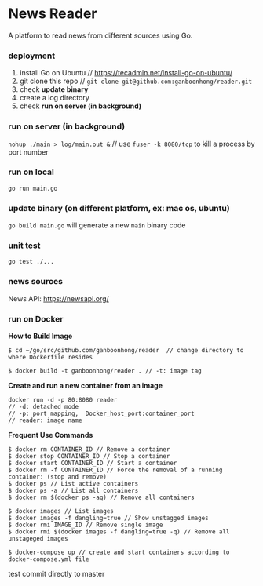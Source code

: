 # News Reader
A platform to read news from different sources using Go.

### deployment
1. install Go on Ubuntu // https://tecadmin.net/install-go-on-ubuntu/
2. git clone this repo // `git clone git@github.com:ganboonhong/reader.git`
3. check **update binary**
4. create a log directory
5. check **run on server (in background)**

### run on server (in background)
`nohup ./main > log/main.out &` // use `fuser -k 8080/tcp` to kill a process by port number

### run on local
`go run main.go`

### update binary (on different platform, ex: mac os, ubuntu)
`go build main.go` will generate a new `main` binary code

### unit test
`go test ./...`

### news sources
News API: https://newsapi.org/

### run on Docker
**How to Build Image**

```
$ cd ~/go/src/github.com/ganboonhong/reader  // change directory to where Dockerfile resides

$ docker build -t ganboonhong/reader . // -t: image tag
```



**Create and run a new container from an image**

```
docker run -d -p 80:8080 reader 
// -d: detached mode
// -p: port mapping,  Docker_host_port:container_port 
// reader: image name
```

**Frequent Use Commands** 

```
$ docker rm CONTAINER_ID // Remove a container
$ docker stop CONTAINER_ID // Stop a container
$ docker start CONTAINER_ID // Start a container
$ docker rm -f CONTAINER_ID // Force the removal of a running container: (stop and remove) 
$ docker ps // List active containers
$ docker ps -a // List all containers
$ docker rm $(docker ps -aq) // Remove all containers

$ docker images // List images
$ docker images -f dangling=true // Show unstagged images
$ docker rmi IMAGE_ID // Remove single image
$ docker rmi $(docker images -f dangling=true -q) // Remove all unstageged images

$ docker-compose up // create and start containers according to docker-compose.yml file
```
test commit directly to master
